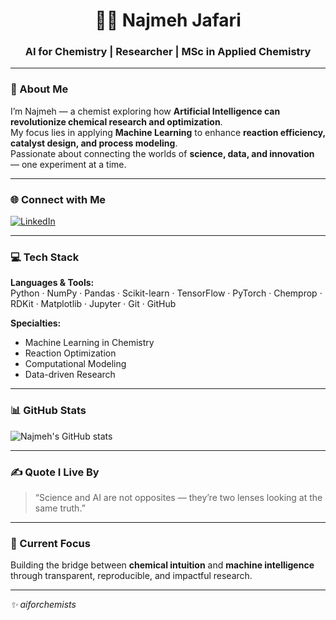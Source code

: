 <h1 align="center">👩‍🔬 Najmeh Jafari</h1>
<h3 align="center">AI for Chemistry | Researcher | MSc in Applied Chemistry</h3>

---

### 💫 About Me  
I’m Najmeh — a chemist exploring how **Artificial Intelligence can revolutionize chemical research and optimization**.  
My focus lies in applying **Machine Learning** to enhance **reaction efficiency, catalyst design, and process modeling**.  
Passionate about connecting the worlds of **science, data, and innovation** — one experiment at a time.

---

### 🌐 Connect with Me  
[![LinkedIn](https://img.shields.io/badge/LinkedIn-Najmeh%20Jafari-blue?logo=linkedin&logoColor=white)](https://www.linkedin.com/in/najmeh-jafari-ai-chemistry)

---

### 💻 Tech Stack  
**Languages & Tools:**  
Python · NumPy · Pandas · Scikit-learn · TensorFlow · PyTorch · Chemprop · RDKit · Matplotlib · Jupyter · Git · GitHub  

**Specialties:**  
- Machine Learning in Chemistry  
- Reaction Optimization  
- Computational Modeling  
- Data-driven Research  

---

### 📊 GitHub Stats  
![Najmeh's GitHub stats](https://github-readme-stats.vercel.app/api?username=najmehjafari&show_icons=true&theme=default&hide_border=true)

---

### ✍️ Quote I Live By  
> “Science and AI are not opposites — they’re two lenses looking at the same truth.”

---

### 🧪 Current Focus  
Building the bridge between **chemical intuition** and **machine intelligence** through transparent, reproducible, and impactful research.

---

*✨ aiforchemists*
